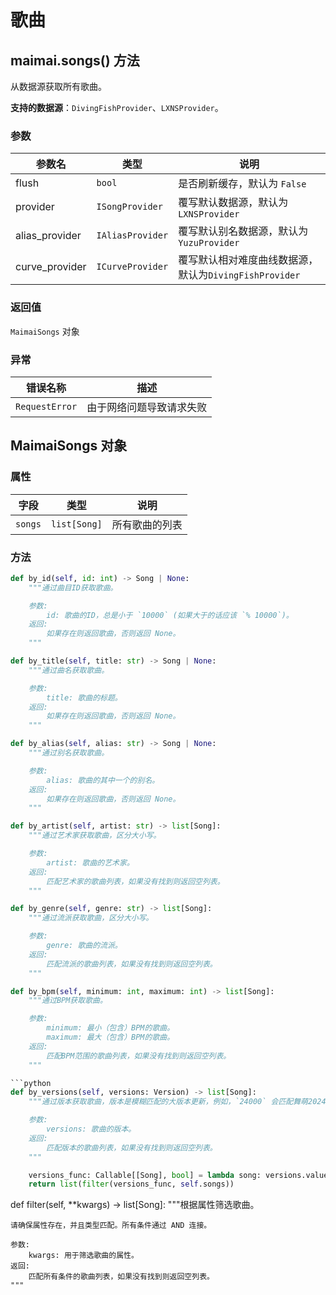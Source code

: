 # 歌曲

## maimai.songs() 方法

从数据源获取所有歌曲。

**支持的数据源**：`DivingFishProvider`、`LXNSProvider`。

### 参数

| 参数名         | 类型             | 说明                                                  |
|----------------|------------------|-----------------------------------------------------|
| flush          | `bool`           | 是否刷新缓存，默认为 `False`                           |
| provider       | `ISongProvider`  | 覆写默认数据源，默认为 `LXNSProvider`                  |
| alias_provider | `IAliasProvider` | 覆写默认别名数据源，默认为 `YuzuProvider`              |
| curve_provider | `ICurveProvider` | 覆写默认相对难度曲线数据源，默认为`DivingFishProvider` |

### 返回值

`MaimaiSongs` 对象

### 异常

| 错误名称       | 描述                     |
|----------------|------------------------|
| `RequestError` | 由于网络问题导致请求失败 |

## MaimaiSongs 对象

### 属性

| 字段    | 类型         | 说明           |
|---------|--------------|--------------|
| `songs` | `list[Song]` | 所有歌曲的列表 |

### 方法

```python
def by_id(self, id: int) -> Song | None:
    """通过曲目ID获取歌曲。

    参数:
        id: 歌曲的ID，总是小于 `10000` (如果大于的话应该 `% 10000`)。
    返回:
        如果存在则返回歌曲，否则返回 None。
    """

def by_title(self, title: str) -> Song | None:
    """通过曲名获取歌曲。

    参数:
        title: 歌曲的标题。
    返回:
        如果存在则返回歌曲，否则返回 None。
    """

def by_alias(self, alias: str) -> Song | None:
    """通过别名获取歌曲。

    参数:
        alias: 歌曲的其中一个的别名。
    返回:
        如果存在则返回歌曲，否则返回 None。
    """

def by_artist(self, artist: str) -> list[Song]:
    """通过艺术家获取歌曲，区分大小写。

    参数:
        artist: 歌曲的艺术家。
    返回:
        匹配艺术家的歌曲列表，如果没有找到则返回空列表。
    """

def by_genre(self, genre: str) -> list[Song]:
    """通过流派获取歌曲，区分大小写。

    参数:
        genre: 歌曲的流派。
    返回:
        匹配流派的歌曲列表，如果没有找到则返回空列表。
    """

def by_bpm(self, minimum: int, maximum: int) -> list[Song]:
    """通过BPM获取歌曲。

    参数:
        minimum: 最小（包含）BPM的歌曲。
        maximum: 最大（包含）BPM的歌曲。
    返回:
        匹配BPM范围的歌曲列表，如果没有找到则返回空列表。
    """

```python
def by_versions(self, versions: Version) -> list[Song]:
    """通过版本获取歌曲，版本是模糊匹配的大版本更新，例如，`24000` 会匹配舞萌2024的所有曲目。

    参数:
        versions: 歌曲的版本。
    返回:
        匹配版本的歌曲列表，如果没有找到则返回空列表。
    """

    versions_func: Callable[[Song], bool] = lambda song: versions.value <= song.version < all_versions[all_versions.index(versions) + 1].value
    return list(filter(versions_func, self.songs))
```

def filter(self, **kwargs) -> list[Song]:
    """根据属性筛选歌曲。

    请确保属性存在，并且类型匹配。所有条件通过 AND 连接。

    参数:
        kwargs: 用于筛选歌曲的属性。
    返回:
        匹配所有条件的歌曲列表，如果没有找到则返回空列表。
    """
```
